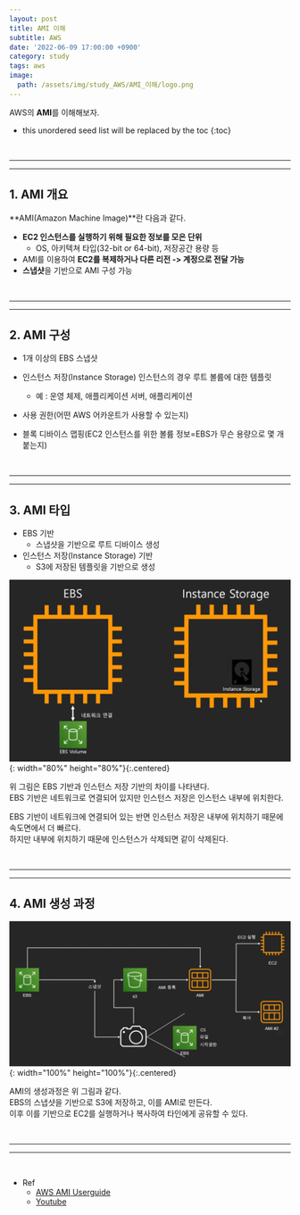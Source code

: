```yaml
---
layout: post
title: AMI 이해
subtitle: AWS
date: '2022-06-09 17:00:00 +0900'
category: study
tags: aws
image:
  path: /assets/img/study_AWS/AMI_이해/logo.png
---
```


AWS의 **AMI**를 이해해보자.

<!--more-->

* this unordered seed list will be replaced by the toc
{:toc}

<br>
<hr/>
<hr/>

## 1. AMI 개요

**AMI(Amazon Machine Image)**란 다음과 같다.

* **EC2 인스턴스를 실행하기 위해 필요한 정보를 모은 단위**
    + OS, 아키텍쳐 타입(32-bit or 64-bit), 저장공간 용량 등
* AMI를 이용하여 **EC2를 복제하거나 다른 리전 -> 계정으로 전달 가능**
* **스냅샷**을 기반으로 AMI 구성 가능


<br>
<hr/>
<hr/>

## 2. AMI 구성

* 1개 이상의 EBS 스냅샷

* 인스턴스 저장(Instance Storage) 인스턴스의 경우 루트 볼륨에 대한 템플릿
    + 예 : 운영 체제, 애플리케이션 서버, 애플리케이션

* 사용 권한(어떤 AWS 어카운트가 사용할 수 있는지)

* 블록 디바이스 맵핑(EC2 인스턴스를 위한 볼륨 정보=EBS가 무슨 용량으로 몇 개 붙는지)

<br>
<hr/>
<hr/>

## 3. AMI 타입

* EBS 기반
    + 스냅샷을 기반으로 루트 디바이스 생성
* 인스턴스 저장(Instance Storage) 기반
    + S3에 저장된 템플릿을 기반으로 생성

![AMI_types](/assets/img/study_AWS/AMI_이해/AMI_types.png){: width="80%" height="80%"}{:.centered}

위 그림은 EBS 기반과 인스턴스 저장 기반의 차이를 나타낸다.<br>
EBS 기반은 네트워크로 연결되어 있지만 인스턴스 저장은 인스턴스 내부에 위치한다.

EBS 기반이 네트워크에 연결되어 있는 반면 인스턴스 저장은 내부에 위치하기 때문에 속도면에서 더 빠르다.<br>
하지만 내부에 위치하기 때문에 인스턴스가 삭제되면 같이 삭제된다.

<br>
<hr/>
<hr/>

## 4. AMI 생성 과정

![AMI_making](/assets/img/study_AWS/AMI_이해/AMI_making.png){: width="100%" height="100%"}{:.centered}

AMI의 생성과정은 위 그림과 같다.<br>
EBS의 스냅샷을 기반으로 S3에 저장하고, 이를 AMI로 만든다.<br>
이후 이를 기반으로 EC2를 실행하거나 복사하여 타인에게 공유할 수 있다.

<br>
<hr/>
<hr/>
<br>

* Ref
  - [AWS AMI Userguide](https://docs.aws.amazon.com/ko_kr/AWSEC2/latest/UserGuide/AMIs.html)
  - [Youtube](https://youtu.be/N8TB_6AbaM4)